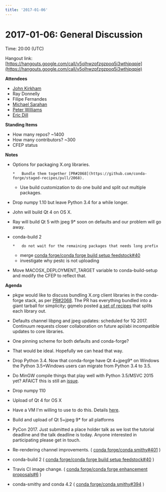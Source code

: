 ```yaml
---
title: '2017-01-06'
---
```

# 2017-01-06: General Discussion

Time: 20:00 (UTC)

Hangout link: [](https://hangouts.google.com/call/v5olhwzpfzgzpoq5i3wthjpqpie)[https://hangouts.google.com/call/v5olhwzpfzgzpoq5i3wthjpqpie](https://hangouts.google.com/call/v5olhwzpfzgzpoq5i3wthjpqpie)

**Attendees**

*   [John Kirkham](https://conda-forge.hackpad.com/ep/profile/wv6uvIZX6h0)
*   Ray Donnelly
*   Filipe Fernandes
*   [Michael Sarahan](https://conda-forge.hackpad.com/ep/profile/yHQTJXZ4gyS)
*   [Peter Williams](https://conda-forge.hackpad.com/ep/profile/Gxz5eDxqYrB)
*   [Eric Dill](https://conda-forge.hackpad.com/ep/profile/yJqDqpPqJyz)

**Standing Items**

*   How many repos? ~1400
*   How many contributors? ~300
*   CFEP status

**Notes**

*   Options for packaging X.org libraries.

        *   Bundle them together [PR#2068](https://github.com/conda-forge/staged-recipes/pull/2068).
    *   Use build customization to do one build and split out multiple packages.

*   Drop numpy 1.10 but leave Python 3.4 for a while longer.
*   John will build Qt 4 on OS X.
*   Ray will build Qt 5 with jpeg 9* soon on defaults and our problem will go away.
*   conda-build 2

        *   do not wait for the remaining packages that needs long prefix
    *   merge [conda forge/conda forge build setup feedstock#40](https://github.com/conda-forge/conda-forge-build-setup-feedstock/issues/40)
    *   investigate why pestc is not uploading

*   Move MACOSX_DEPLOYMENT_TARGET variable to conda-build-setup and modify the CFEP to reflect that.

**Agenda**

*   pkgw would like to discuss bundling X.org client libraries in the conda-forge stack, as per [PR#2068](https://github.com/conda-forge/staged-recipes/pull/2068). The PR has everything bundled into a giant tarball for simplicity; gqmelo posted [a set of recipes](https://github.com/ESSS/xorg-recipes) that splits each library out.

*   Defaults  channel libpng and jpeg updates: scheduled for 1Q 2017.  Continuum  requests closer collaboration on future api/abi incompatible updates to  core libraries.

*   One pinning scheme for both defaults and conda-forge?
*   That would be ideal.  Hopefully we can head that way.

*   Drop  Python 3.4. Now that conda-forge have Qt 4+jpeg9* on Windows the Python  3.5+Windows users can migrate from Python 3.4 to 3.5.

*   Do MinGW compile things that play well with Python 3.5/MSVC 2015 yet? AFAICT this is still an [issue](http://bugs.python.org/issue4709).

*   Drop numpy 110
*   Upload of Qt 4 for OS X

*   Have a VM I'm willing to use to do this. Details [here](https://github.com/boxcutter/macos).

*   Build and upload of Qt 5+jpeg 9* for all platforms
*   PyCon  2017. Just submitted a place holder talk as we lost the tutorial  deadline and the talk deadline is today. Anyone interested in  participating please get in touch.

*   Re-rendering channel improvements. ( [conda forge/conda smithy#401](https://github.com/conda-forge/conda-smithy/pull/401) )

*   conda-build 2 ( [conda forge/conda forge build setup feedstock#40](https://github.com/conda-forge/conda-forge-build-setup-feedstock/issues/40) )
*   Travis CI image change. ( [conda forge/conda forge enhancement proposals#6](https://github.com/conda-forge/conda-forge-enhancement-proposals/pull/6) )
*   conda-smithy and conda 4.2 ( [conda forge/conda smithy#394](https://github.com/conda-forge/conda-smithy/pull/394) )
